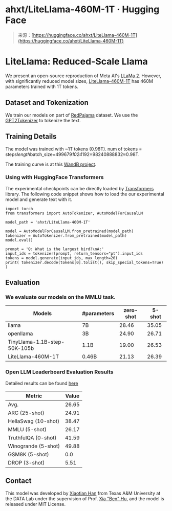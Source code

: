 <!--yml
category: 未分类
date: 2024-05-27 14:34:21
-->

# ahxt/LiteLlama-460M-1T · Hugging Face

> 来源：[https://huggingface.co/ahxt/LiteLlama-460M-1T](https://huggingface.co/ahxt/LiteLlama-460M-1T)

# [](#litellama-reduced-scale-llama)LiteLlama: Reduced-Scale Llama

We present an open-source reproduction of Meta AI's [LLaMa 2](https://ai.meta.com/llama/). However, with significantly reduced model sizes, [LiteLlama-460M-1T](https://huggingface.co/ahxt/LiteLlama-460M-1T) has 460M parameters trained with 1T tokens.

## [](#dataset-and-tokenization)Dataset and Tokenization

We train our models on part of [RedPajama](https://www.together.xyz/blog/redpajama) dataset. We use the [GPT2Tokenizer](https://huggingface.co/docs/transformers/v4.31.0/en/model_doc/gpt2#transformers.GPT2Tokenizer) to tokenize the text.

## [](#training-details)Training Details

The model was trained with ~1T tokens (0.98T). num of tokens = steps*length*batch_size=499679*1024*192=98240888832≈0.98T.

The training curve is at this [WandB project](https://wandb.ai/ahxt/llama2_xs_460M_training_loss/reports/reduced_train_loss-23-09-05-20-25-43---Vmlldzo1MzIwNDUx?accessToken=x2ch3n30jo77p1x8y7q9js4h4d8zpjtz1tzot4xxullyefixp4jwt7au2q37k2q6).

### [](#using-with-huggingface-transformers)Using with HuggingFace Transformers

The experimental checkpoints can be directly loaded by [Transformers](https://huggingface.co/transformers/) library. The following code snippet shows how to load the our experimental model and generate text with it.

```
import torch
from transformers import AutoTokenizer, AutoModelForCausalLM

model_path = 'ahxt/LiteLlama-460M-1T'

model = AutoModelForCausalLM.from_pretrained(model_path)
tokenizer = AutoTokenizer.from_pretrained(model_path)
model.eval()

prompt = 'Q: What is the largest bird?\nA:'
input_ids = tokenizer(prompt, return_tensors="pt").input_ids
tokens = model.generate(input_ids, max_length=20)
print( tokenizer.decode(tokens[0].tolist(), skip_special_tokens=True) ) 
```

## [](#evaluation)Evaluation

### [](#we-evaluate-our-models-on-the-mmlu-task)We evaluate our models on the MMLU task.

| Models | #parameters | zero-shot | 5-shot |
| --- | --- | --- | --- |
| llama | 7B | 28.46 | 35.05 |
| openllama | 3B | 24.90 | 26.71 |
| TinyLlama-1.1B-step-50K-105b | 1.1B | 19.00 | 26.53 |
| LiteLlama-460M-1T | 0.46B | 21.13 | 26.39 |

### [](#open-llm-leaderboard-evaluation-results)Open LLM Leaderboard Evaluation Results

Detailed results can be found [here](https://huggingface.co/datasets/open-llm-leaderboard/details_ahxt__llama2_xs_460M_experimental)

| Metric | Value |
| --- | --- |
| Avg. | 26.65 |
| ARC (25-shot) | 24.91 |
| HellaSwag (10-shot) | 38.47 |
| MMLU (5-shot) | 26.17 |
| TruthfulQA (0-shot) | 41.59 |
| Winogrande (5-shot) | 49.88 |
| GSM8K (5-shot) | 0.0 |
| DROP (3-shot) | 5.51 |

## [](#contact)Contact

This model was developed by [Xiaotian Han](https://ahxt.github.io/) from Texas A&M University at the DATA Lab under the supervision of Prof. [Xia "Ben" Hu](https://cs.rice.edu/~xh37/index.html), and the model is released under MIT License.
